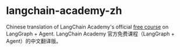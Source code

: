# langchain-academy-zh
Chinese translation of LangChain Academy's official [free course](https://github.com/langchain-ai/langchain-academy) on LangGraph + Agent. LangChain Academy 官方免费课程（LangGraph + Agent）的中文翻译版。
